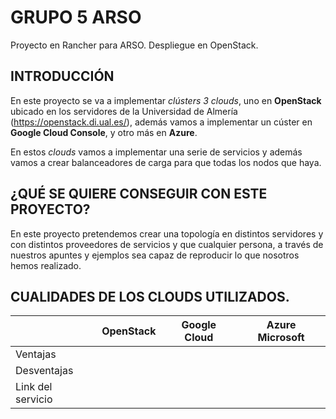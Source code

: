 # GRUPO 5 ARSO
Proyecto en Rancher para ARSO. Despliegue en OpenStack.

## INTRODUCCIÓN

En este proyecto se va a implementar *clústers 3 clouds*, uno en **OpenStack** ubicado en los servidores de la Universidad de Almería (https://openstack.di.ual.es/), además vamos a implementar un cúster en **Google Cloud Console**, y otro más en **Azure**. 

En estos *clouds* vamos a implementar una serie de servicios y además vamos a crear balanceadores de carga para que todas los nodos que haya. 

## ¿QUÉ SE QUIERE CONSEGUIR CON ESTE PROYECTO?

En este proyecto pretendemos crear una topología en distintos servidores y con distintos proveedores de servicios y que cualquier persona, a través de nuestros apuntes y ejemplos sea capaz de reproducir lo que nosotros hemos realizado.

## CUALIDADES DE LOS CLOUDS UTILIZADOS.

|                   | OpenStack | Google Cloud | Azure Microsoft |
|-------------------|-----------|--------------|-----------------|
| Ventajas          |           |              |                 |
| Desventajas       |           |              |                 |
| Link del servicio |           |              |                 |
